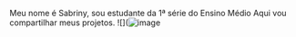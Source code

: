 Meu nome é Sabriny, sou estudante da 1ª série do Ensino Médio
Aqui vou compartilhar meus projetos.
![](![image](https://github.com/user-attachments/assets/0aeb1806-68f0-43f8-bc1a-c19486392c39)

